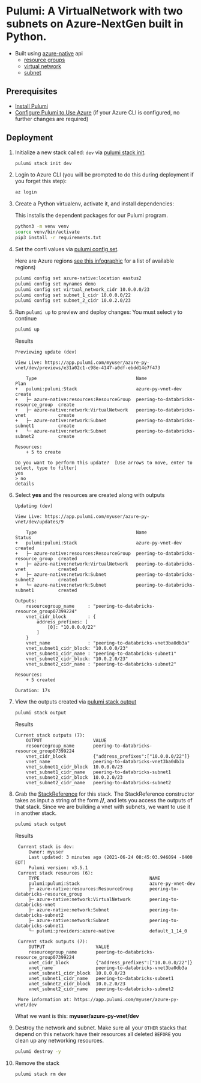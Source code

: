 # Pulumi:  A VirtualNetwork with two subnets on Azure-NextGen built in Python.
* Built using [azure-native](https://www.pulumi.com/docs/reference/pkg/azure-nextgen/) api
    * [resource groups](https://www.pulumi.com/docs/reference/pkg/azure-native/resources/resourcegroup/)
    * [virtual network](https://www.pulumi.com/docs/reference/pkg/azure-native/network/virtualnetwork/) 
    * [subnet](https://www.pulumi.com/docs/reference/pkg/azure-native/network/subnet/)

## Prerequisites

* [Install Pulumi](https://www.pulumi.com/docs/get-started/install/)
* [Configure Pulumi to Use Azure](https://www.pulumi.com/docs/intro/cloud-providers/azure/setup/) (if your Azure CLI is configured, no further changes are required)

## Deployment

1. Initialize a new stack called: `dev` via [pulumi stack init](https://www.pulumi.com/docs/reference/cli/pulumi_stack_init/). 
    ```bash
    pulumi stack init dev
    ```

1. Login to Azure CLI (you will be prompted to do this during deployment if you forget this step):
    ```bash
    az login
    ```

1. Create a Python virtualenv, activate it, and install dependencies:

    This installs the dependent packages for our Pulumi program.

    ```bash
    python3 -m venv venv
    source venv/bin/activate
    pip3 install -r requirements.txt
    ```

1. Set the confi values via [pulumi config set](https://www.pulumi.com/docs/reference/cli/pulumi_config_set/).

   Here are Azure regions [see this infographic](https://azure.microsoft.com/en-us/global-infrastructure/regions/) for a list of available regions)
   
   ```bash
   pulumi config set azure-native:location eastus2
   pulumi config set mynames demo
   pulumi config set virtual_network_cidr 10.0.0.0/23
   pulumi config set subnet_1_cidr 10.0.0.0/22
   pulumi config set subnet_2_cidr 10.0.2.0/23
   ```
1. Run `pulumi up` to preview and deploy changes: You must select `y` to continue
  
    ```bash
    pulumi up
    ```
    Results
    ```
    Previewing update (dev)

    View Live: https://app.pulumi.com/myuser/azure-py-vnet/dev/previews/e31a02c1-c98e-4147-a0df-ebdd14e7f473

        Type                                     Name                                  Plan       
    +   pulumi:pulumi:Stack                      azure-py-vnet-dev                     create     
    +   ├─ azure-native:resources:ResourceGroup  peering-to-databricks-resource_group  create     
    +   ├─ azure-native:network:VirtualNetwork   peering-to-databricks-vnet            create     
    +   ├─ azure-native:network:Subnet           peering-to-databricks-subnet1         create     
    +   └─ azure-native:network:Subnet           peering-to-databricks-subnet2         create     
    
    Resources:
        + 5 to create

    Do you want to perform this update?  [Use arrows to move, enter to select, type to filter]
    yes
    > no
    details
    ```
1. Select **yes** and the resources are created along with outputs
    ```
    Updating (dev)

    View Live: https://app.pulumi.com/myuser/azure-py-vnet/dev/updates/9

        Type                                     Name                                  Status      
    +   pulumi:pulumi:Stack                      azure-py-vnet-dev                     created     
    +   ├─ azure-native:resources:ResourceGroup  peering-to-databricks-resource_group  created     
    +   ├─ azure-native:network:VirtualNetwork   peering-to-databricks-vnet            created     
    +   ├─ azure-native:network:Subnet           peering-to-databricks-subnet2         created     
    +   └─ azure-native:network:Subnet           peering-to-databricks-subnet1         created     
    
    Outputs:
        resourcegroup_name     : "peering-to-databricks-resource_group07399224"
        vnet_cidr_block        : {
            address_prefixes: [
                [0]: "10.0.0.0/22"
            ]
        }
        vnet_name              : "peering-to-databricks-vnet3ba0db3a"
        vnet_subnet1_cidr_block: "10.0.0.0/23"
        vnet_subnet1_cidr_name : "peering-to-databricks-subnet1"
        vnet_subnet2_cidr_block: "10.0.2.0/23"
        vnet_subnet2_cidr_name : "peering-to-databricks-subnet2"

    Resources:
        + 5 created

    Duration: 17s
    ```

1. View the outputs created via [pulumi stack output](https://www.pulumi.com/docs/reference/cli/pulumi_stack_output/)
   ```bash
   pulumi stack output
   ```
   Results

    ```
    Current stack outputs (7):
        OUTPUT                   VALUE
        resourcegroup_name       peering-to-databricks-resource_group07399224
        vnet_cidr_block          {"address_prefixes":["10.0.0.0/22"]}
        vnet_name                peering-to-databricks-vnet3ba0db3a
        vnet_subnet1_cidr_block  10.0.0.0/23
        vnet_subnet1_cidr_name   peering-to-databricks-subnet1
        vnet_subnet2_cidr_block  10.0.2.0/23
        vnet_subnet2_cidr_name   peering-to-databricks-subnet2
    ```

1. Grab the [StackReference](https://www.pulumi.com/docs/intro/concepts/organizing-stacks-projects/#inter-stack-dependencies) for this stack. The StackReference constructor takes as input a string of the form **<organization>/<project>/<stack>**, and lets you access the outputs of that stack.
   Since we are building a vnet with subnets, we want to use it in another stack.
   ```bash
   pulumi stack output
   ```

   Results
   ```
    Current stack is dev:
        Owner: myuser
        Last updated: 3 minutes ago (2021-06-24 08:45:03.946094 -0400 EDT)
        Pulumi version: v3.5.1
    Current stack resources (6):
        TYPE                                         NAME
        pulumi:pulumi:Stack                          azure-py-vnet-dev
        ├─ azure-native:resources:ResourceGroup      peering-to-databricks-resource_group
        ├─ azure-native:network:VirtualNetwork       peering-to-databricks-vnet
        ├─ azure-native:network:Subnet               peering-to-databricks-subnet2
        ├─ azure-native:network:Subnet               peering-to-databricks-subnet1
        └─ pulumi:providers:azure-native             default_1_14_0

    Current stack outputs (7):
        OUTPUT                   VALUE
        resourcegroup_name       peering-to-databricks-resource_group07399224
        vnet_cidr_block          {"address_prefixes":["10.0.0.0/22"]}
        vnet_name                peering-to-databricks-vnet3ba0db3a
        vnet_subnet1_cidr_block  10.0.0.0/23
        vnet_subnet1_cidr_name   peering-to-databricks-subnet1
        vnet_subnet2_cidr_block  10.0.2.0/23
        vnet_subnet2_cidr_name   peering-to-databricks-subnet2

    More information at: https://app.pulumi.com/myuser/azure-py-vnet/dev
   ```

   What we want is this:  **myuser/azure-py-vnet/dev**

1. Destroy the network and subnet. Make sure all your `OTHER` stacks that depend on this network have their resources all deleted `BEFORE` you clean up any networking resources.
    ```bash
    pulumi destroy -y
    ```

1. Remove the stack
   ```bash
   pulumi stack rm dev
   ```